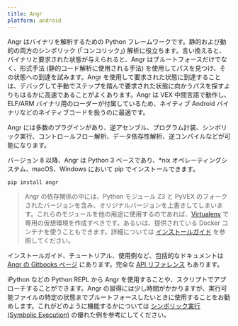 ```yaml
---
title: Angr
platform: android
---
```


Angr はバイナリを解析するための Python フレームワークです。静的および動的の両方のシンボリック (「コンコリック」) 解析に役立ちます。言い換えると、バイナリと要求された状態が与えられると、Angr はブルートフォースだけでなく、形式手法 (静的コード解析に使用される手法) を使用してパスを見つけ、その状態への到達を試みます。Angr を使用して要求された状態に到達することは、デバッグして手動でステップを踏んで要求された状態に向かうパスを探すよりもはるかに高速であることがよくあります。Angr は VEX 中間言語で動作し、ELF/ARM バイナリ用のローダーが付属しているため、ネイティブ Android バイナリなどのネイティブコードを扱うのに最適です。

Angr には多数のプラグインがあり、逆アセンブル、プログラム計装、シンボリック実行、コントロールフロー解析、データ依存性解析、逆コンパイルなどが可能になります。

バージョン 8 以降、Angr は Python 3 ベースであり、\*nix オペレーティングシステム、macOS、Windows において pip でインストールできます。

```bash
pip install angr
```

> Angr の依存関係の中には、Python モジュール Z3 と PyVEX のフォークされたバージョンを含み、オリジナルバージョンを上書きしてしまいます。これらのモジュールを他の用途に使用するのであれば、[Virtualenv](https://docs.python.org/3/tutorial/venv.html "Virtualenv documentation") で専用の仮想環境を作成すべきです。あるいは、提供されている Docker コンテナを使うこともできます。詳細については [インストールガイド](https://docs.angr.io/introductory-errata/install "angr Installation Guide") を参照してください。

インストールガイド、チュートリアル、使用例など、包括的なドキュメントは [Angr の Gitbooks ページ](https://docs.angr.io/ "angr") にあります。完全な [API リファレンス](https://api.angr.io/ "angr API") もあります。

iPython などの Python REPL から Angr を使用することや、スクリプトでアプローチすることができます。Angr の習得には少し時間がかかりますが、実行可能ファイルの特定の状態までブルートフォースしたいときに使用することをお勧めします。これがどのように機能するかについては [シンボリック実行 (Symbolic Execution)](../../techniques/android/MASTG-TECH-0037.md) の優れた例を参考にしてください。
